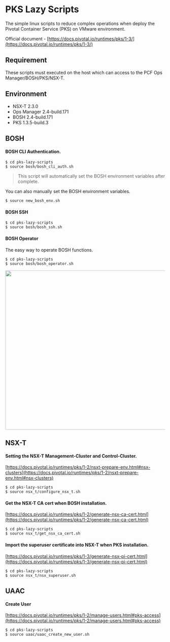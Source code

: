 # PKS Lazy Scripts
The simple linux scripts to reduce complex operations when deploy the Pivotal Container Service (PKS) on VMware environment.

Official document - [https://docs.pivotal.io/runtimes/pks/1-3/](https://docs.pivotal.io/runtimes/pks/1-3/)

## Requirement
These scripts must executed on the host which can access to the PCF Ops Manager/BOSH/PKS/NSX-T.

## Environment
* NSX-T 2.3.0
* Ops Manager 2.4-build.171
* BOSH 2.4-build.171
* PKS 1.3.5-build.3

## BOSH
#### BOSH CLI Authentication.
```{bash}
$ cd pks-lazy-scripts
$ source bosh/bosh_cli_auth.sh
```
> This script will automatically set the BOSH environment variables after complete.
>
You can also manually set the BOSH environment variables.
```{bash}
$ source new_bosh_env.sh
```
#### BOSH SSH
```{bash}
$ cd pks-lazy-scripts
$ source bosh/bosh_ssh.sh
```

#### BOSH Operator
The easy way to operate BOSH functions.
```{bash}
$ cd pks-lazy-scripts
$ source bosh/bosh_operator.sh
```
<img src="https://i.imgur.com/5O9AdH9.gif" width="800" height="500">

## NSX-T
#### Setting the NSX-T Management-Cluster and Control-Cluster.
[https://docs.pivotal.io/runtimes/pks/1-2/nsxt-prepare-env.html#nsx-clusters](https://docs.pivotal.io/runtimes/pks/1-2/nsxt-prepare-env.html#nsx-clusters)
```{bash}
$ cd pks-lazy-scripts
$ source nsx_t/configure_nsx_t.sh
```

#### Get the NSX-T CA cert when BOSH installation.
[https://docs.pivotal.io/runtimes/pks/1-2/generate-nsx-ca-cert.html](https://docs.pivotal.io/runtimes/pks/1-2/generate-nsx-ca-cert.html)
```{bash}
$ cd pks-lazy-scripts
$ source nsx_t/get_nsx_ca_cert.sh
```
#### Import the superuser certificate into NSX-T when PKS installation.
[https://docs.pivotal.io/runtimes/pks/1-3/generate-nsx-pi-cert.html](https://docs.pivotal.io/runtimes/pks/1-3/generate-nsx-pi-cert.html)
```{bash}
$ cd pks-lazy-scripts
$ source nsx_t/nsx_superuser.sh
```
## UAAC
#### Create User
[https://docs.pivotal.io/runtimes/pks/1-2/manage-users.html#pks-access](https://docs.pivotal.io/runtimes/pks/1-2/manage-users.html#pks-access)
```{bash}
$ cd pks-lazy-scripts
$ source uaac/uaac_create_new_user.sh
```



